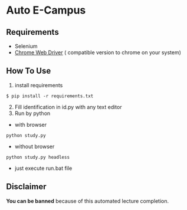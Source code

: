 # Auto E-Campus

## Requirements
- Selenium
- [Chrome Web Driver](https://chromedriver.chromium.org/downloads) ( compatible version to chrome on your system)

## How To Use
1. install requirements
```
$ pip install -r requirements.txt
```
2. Fill identification in id.py with any text editor
3. Run by python
- with browser

```
python study.py
```
- without browser

```
python study.py headless
```

- just execute run.bat file

## Disclaimer

**You can be banned** because of this automated lecture completion.
